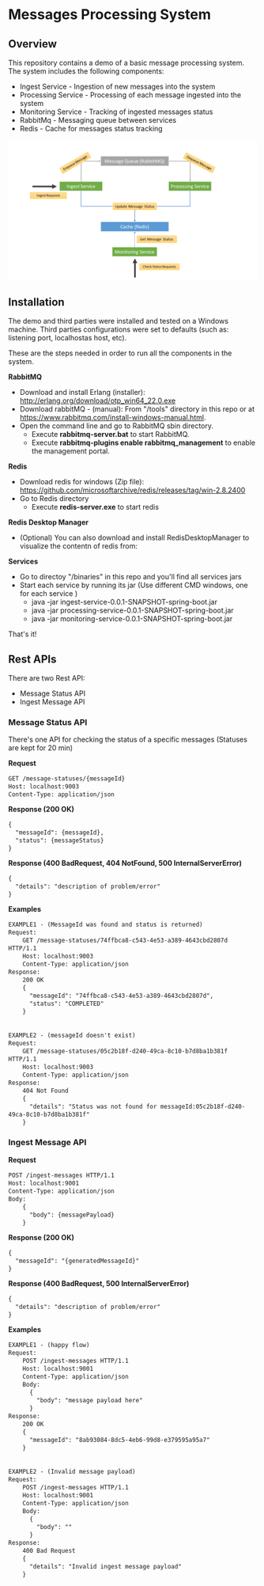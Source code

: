 # Messages Processing System 

## Overview ##
This repository contains a demo of a basic message processing system.
The system includes the following components:
* Ingest Service - Ingestion of new messages into the system
* Processing Service - Processing of each message ingested into the system
* Monitoring Service - Tracking of ingested messages status
* RabbitMq - Messaging queue between services
* Redis - Cache for messages status tracking

![](architecture.png)

## Installation ##
The demo and third parties were installed and tested on a Windows machine.
Third parties configurations were set to defaults (such as: listening port, localhostas host, etc).

These are the steps needed in order to run all the components in the system.

**RabbitMQ**
- Download and install Erlang (installer): http://erlang.org/download/otp_win64_22.0.exe
- Download rabbitMQ - (manual):  From "/tools" directory in this repo  or at https://www.rabbitmq.com/install-windows-manual.html.
- Open the command line and go to RabbitMQ sbin directory.
  - Execute **rabbitmq-server.bat** to start RabbitMQ.
  - Execute **rabbitmq-plugins enable rabbitmq_management** to enable the management portal.

**Redis**
- Download redis for windows (Zip file): https://github.com/microsoftarchive/redis/releases/tag/win-2.8.2400 
- Go to Redis directory
  - Execute **redis-server.exe** to start redis

**Redis Desktop Manager**
- (Optional) You can also download and install RedisDesktopManager to visualize the contentn of redis from: 

**Services**
- Go to directoy "/binaries" in this repo and you'll find all services jars
- Start each service by running its jar (Use different CMD windows, one for each service )
  - java -jar ingest-service-0.0.1-SNAPSHOT-spring-boot.jar
  - java -jar processing-service-0.0.1-SNAPSHOT-spring-boot.jar
  - java -jar monitoring-service-0.0.1-SNAPSHOT-spring-boot.jar

That's it!

## Rest APIs ##
There are two Rest API:
* Message Status API
* Ingest Message API 

### Message Status API ###
There's one API for checking the status of a specific messages (Statuses are kept for 20 min) 

**Request**
```
GET /message-statuses/{messageId}
Host: localhost:9003
Content-Type: application/json
```
**Response (200 OK)**
```
{
  "messageId": {messageId},
  "status": {messageStatus}
}
```
**Response (400 BadRequest, 404 NotFound, 500 InternalServerError)**
```
{
  "details": "description of problem/error"
}
```
**Examples**
```
EXAMPLE1 - (MessageId was found and status is returned)
Request:
    GET /message-statuses/74ffbca8-c543-4e53-a389-4643cbd2807d HTTP/1.1
    Host: localhost:9003
    Content-Type: application/json
Response:
    200 OK
    {
      "messageId": "74ffbca8-c543-4e53-a389-4643cbd2807d",
      "status": "COMPLETED"
    }


EXAMPLE2 - (messageId doesn't exist)
Request:
    GET /message-statuses/05c2b18f-d240-49ca-8c10-b7d8ba1b381f HTTP/1.1
    Host: localhost:9003
    Content-Type: application/json
Response:
    404 Not Found
    {
      "details": "Status was not found for messageId:05c2b18f-d240-49ca-8c10-b7d8ba1b381f"
    }
```



### Ingest Message API ###

**Request**
```
POST /ingest-messages HTTP/1.1
Host: localhost:9001
Content-Type: application/json
Body:
    {
      "body": {messagePayload}
    }
```

**Response (200 OK)**
```
{
  "messageId": "{generatedMessageId}"
}
```
**Response (400 BadRequest, 500 InternalServerError)**
```
{
  "details": "description of problem/error"
}
```


**Examples**
```
EXAMPLE1 - (happy flow)
Request:
    POST /ingest-messages HTTP/1.1
    Host: localhost:9001
    Content-Type: application/json
    Body:
      {
        "body": "message payload here"
      }
Response:
    200 OK
    {
      "messageId": "8ab93084-8dc5-4eb6-99d8-e379595a95a7"
    }


EXAMPLE2 - (Invalid message payload)
Request:
    POST /ingest-messages HTTP/1.1
    Host: localhost:9001
    Content-Type: application/json
    Body:
      {
        "body": ""
      }
Response:
    400 Bad Request
    {
      "details": "Invalid ingest message payload"
    }